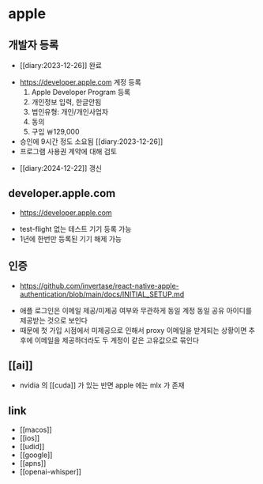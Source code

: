 # apple

## 개발자 등록
+ [[diary:2023-12-26]] 완료
- https://developer.apple.com 계정 등록
  1. Apple Developer Program 등록
  2. 개인정보 입력, 한글안됨
  3. 법인유형:  개인/개인사업자
  4. 동의
  5. 구입 ￦129,000
- 승인에 9시간 정도 소요됨 [[diary:2023-12-26]]
- 프로그램 사용권 계약에 대해 검토 
+ [[diary:2024-12-22]] 갱신

## developer.apple.com
+ https://developer.apple.com
- test-flight 없는 테스트 기기 등록 가능
- 1년에 한번만 등록된 기기 해제 가능

## 인증
+ https://github.com/invertase/react-native-apple-authentication/blob/main/docs/INITIAL_SETUP.md
- 애플 로그인은 이메일 제공/미제공 여부와 무관하게 동일 계정 동일 공유 아이디를 제공받는 것으로 보인다
- 때문에 첫 가입 시점에서 미제공으로 인해서 proxy 이메일을 받게되는 상황이면 추후에 이메일을 제공하더라도 두 계정이 같은 고유값으로 묶인다

## [[ai]]
- nvidia 의 [[cuda]] 가 있는 반면 apple 에는 mlx 가 존재

## link
- [[macos]]
- [[ios]]
- [[udid]]
- [[google]]
- [[apns]]
- [[openai-whisper]]
